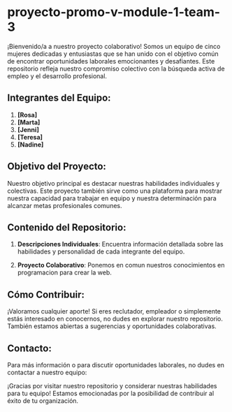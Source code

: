 # proyecto-promo-v-module-1-team-3

¡Bienvenido/a a nuestro proyecto colaborativo! Somos un equipo de cinco mujeres dedicadas y entusiastas que se han unido con el objetivo común de encontrar oportunidades laborales emocionantes y desafiantes. Este repositorio refleja nuestro compromiso colectivo con la búsqueda activa de empleo y el desarrollo profesional.

## Integrantes del Equipo:

1. **[Rosa]**  
2. **[Marta]**  
3. **[Jenni]** 
4. **[Teresa]**  
5. **[Nadine]**  

## Objetivo del Proyecto:

Nuestro objetivo principal es destacar nuestras habilidades individuales y colectivas. Este proyecto también sirve como una plataforma para mostrar nuestra capacidad para trabajar en equipo y nuestra determinación para alcanzar metas profesionales comunes.

## Contenido del Repositorio:

1. **Descripciones Individuales**: Encuentra información detallada sobre las habilidades y personalidad de cada integrante del equipo.

2. **Proyecto Colaborativo**: Ponemos en comun nuestros conocimientos en programacion para crear la web. 

## Cómo Contribuir:

¡Valoramos cualquier aporte! Si eres reclutador, empleador o simplemente estás interesado en conocernos, no dudes en explorar nuestro repositorio. También estamos abiertas a sugerencias y oportunidades colaborativas.

## Contacto:

Para más información o para discutir oportunidades laborales, no dudes en contactar a nuestro equipo:



¡Gracias por visitar nuestro repositorio y considerar nuestras habilidades para tu equipo! Estamos emocionadas por la posibilidad de contribuir al éxito de tu organización.

